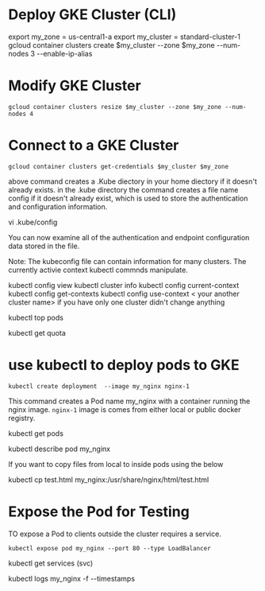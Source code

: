 # Deploy GKE Cluster (CLI)

 export my_zone = us-central1-a
 export my_cluster = standard-cluster-1
 gcloud container clusters create $my_cluster --zone $my_zone --num-nodes 3 --enable-ip-alias

# Modify GKE Cluster 

``gcloud container clusters resize $my_cluster --zone $my_zone --num-nodes 4 ``


# Connect to a GKE Cluster 

``gcloud container clusters get-credentials $my_cluster $my_zone``

above command creates a .Kube diectory in your home diectory if it doesn't already exists. in the .kube directory the command creates a file name config if it doesn't  already exist, which is used to store the authentication and configuration information.

vi .kube/config 

You can now examine all of the authentication and endpoint configuration data stored in the file.

Note:  The kubeconfig file can contain information for many clusters. The currently activie context kubectl commnds manipulate.

kubectl config view
kubectl cluster info
kubectl config current-context
kubectl config get-contexts 
kubectl config use-context < your another cluster name>  if you have only one cluster didn't change anything

kubectl top pods 

kubectl get quota 

# use kubectl to deploy pods to GKE

``kubectl create deployment  --image my_nginx nginx-1``

This command creates a Pod name my_nginx  with a container  running the nginx image. `` nginx-1 `` image is comes from either local or public docker registry.

kubectl get pods

kubectl describe pod my_nginx

If you want to copy files from local to inside  pods  using the below 

kubectl cp test.html  my_nginx:/usr/share/nginx/html/test.html


# Expose the Pod for Testing 

TO expose a Pod to clients outside the cluster requires a service.

``kubectl expose pod my_nginx --port 80 --type LoadBalancer``

kubectl get services (svc)

kubectl logs my_nginx -f --timestamps










